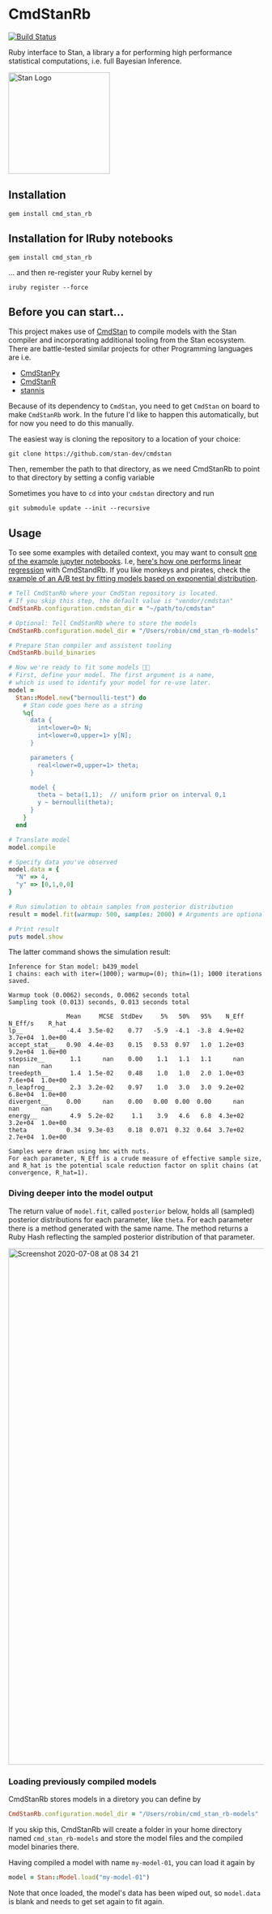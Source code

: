 # CmdStanRb
[![Build Status](https://travis-ci.org/rstammer/cmd_stan_rb.svg?branch=master)](https://travis-ci.org/rstammer/cmd_stan_rb)

Ruby interface to Stan, a library a for performing high performance statistical computations, i.e.
full Bayesian Inference.

<a href="https://mc-stan.org">
  <img src="https://raw.githubusercontent.com/stan-dev/logos/master/logo.png" width=200 alt="Stan Logo"/>
</a>


## Installation

    gem install cmd_stan_rb

## Installation for IRuby notebooks

    gem install cmd_stan_rb

… and then re-register your Ruby kernel by

    iruby register --force

## Before you can start…

This project makes use of [CmdStan](https://github.com/stan-dev/cmdstan) to compile models
with the Stan compiler and incorporating additional tooling from the Stan ecosystem. There
are battle-tested similar projects for other Programming languages are i.e.

  * [CmdStanPy](https://github.com/stan-dev/cmdstanpy)
  * [CmdStanR](https://github.com/stan-dev/cmdstanr)
  * [stannis](https://github.com/sakrejda/stannis])

Because of its dependency to `CmdStan`, you need to get `CmdStan` on board to
make `CmdStanRb` work. In the future I'd like to happen this automatically, but
for now you need to do this manually.

The easiest way is cloning the repository to a location of your choice:

    git clone https://github.com/stan-dev/cmdstan

Then, remember the path to that directory, as we need CmdStanRb to point
to that directory by setting a config variable

Sometimes you have to `cd` into your `cmdstan` directory and run

    git submodule update --init --recursive

## Usage

To see some examples with detailed context, you may want to consult [one of the example jupyter notebooks](https://github.com/neumanrq/cmd_stan_rb/tree/master/examples). I.e, [here's how one performs linear regression](https://github.com/neumanrq/cmd_stan_rb/blob/master/examples/linear_regression.ipynb) with CmdStandRb. If you like monkeys and pirates, check the [example of an A/B test by fitting models based on exponential distribution](https://github.com/neumanrq/cmd_stan_rb/blob/master/examples/exponential.ipynb).

```Ruby
# Tell CmdStanRb where your CmdStan repository is located.
# If you skip this step, the default value is "vendor/cmdstan"
CmdStanRb.configuration.cmdstan_dir = "~/path/to/cmdstan"

# Optional: Tell CmdStanRb where to store the models
CmdStanRb.configuration.model_dir = "/Users/robin/cmd_stan_rb-models"

# Prepare Stan compiler and assistent tooling
CmdStanRb.build_binaries

# Now we're ready to fit some models 👨‍🔬
# First, define your model. The first argument is a name,
# which is used to identify your model for re-use later.
model =
  Stan::Model.new("bernoulli-test") do
    # Stan code goes here as a string
    %q{
      data {
        int<lower=0> N;
        int<lower=0,upper=1> y[N];
      }

      parameters {
        real<lower=0,upper=1> theta;
      }

      model {
        theta ~ beta(1,1);  // uniform prior on interval 0,1
        y ~ bernoulli(theta);
      }
    }
  end

# Translate model
model.compile

# Specify data you've observed
model.data = {
  "N" => 4,
  "y" => [0,1,0,0]
}

# Run simulation to obtain samples from posterior distribution
result = model.fit(warmup: 500, samples: 2000) # Arguments are optional

# Print result
puts model.show
```

The latter command shows the simulation result:


    Inference for Stan model: b439_model
    1 chains: each with iter=(1000); warmup=(0); thin=(1); 1000 iterations saved.

    Warmup took (0.0062) seconds, 0.0062 seconds total
    Sampling took (0.013) seconds, 0.013 seconds total

                    Mean     MCSE  StdDev     5%   50%   95%    N_Eff  N_Eff/s    R_hat
    lp__            -4.4  3.5e-02    0.77   -5.9  -4.1  -3.8  4.9e+02  3.7e+04  1.0e+00
    accept_stat__   0.90  4.4e-03    0.15   0.53  0.97   1.0  1.2e+03  9.2e+04  1.0e+00
    stepsize__       1.1      nan    0.00    1.1   1.1   1.1      nan      nan      nan
    treedepth__      1.4  1.5e-02    0.48    1.0   1.0   2.0  1.0e+03  7.6e+04  1.0e+00
    n_leapfrog__     2.3  3.2e-02    0.97    1.0   3.0   3.0  9.2e+02  6.8e+04  1.0e+00
    divergent__     0.00      nan    0.00   0.00  0.00  0.00      nan      nan      nan
    energy__         4.9  5.2e-02     1.1    3.9   4.6   6.8  4.3e+02  3.2e+04  1.0e+00
    theta           0.34  9.3e-03    0.18  0.071  0.32  0.64  3.7e+02  2.7e+04  1.0e+00

    Samples were drawn using hmc with nuts.
    For each parameter, N_Eff is a crude measure of effective sample size,
    and R_hat is the potential scale reduction factor on split chains (at
    convergence, R_hat=1).

### Diving deeper into the model output

The return value of `model.fit`, called `posterior` below, holds all (sampled) posterior distributions
for each parameter, like `theta`. For each parameter there is a method generated with the same name. The
method returns a Ruby Hash reflecting the sampled posterior distribution of that parameter.

<img width="1018" alt="Screenshot 2020-07-08 at 08 34 21" src="https://user-images.githubusercontent.com/3685123/86885606-d7e74580-c0f5-11ea-9586-975b90ea34dc.png">

### Loading previously compiled models

CmdStanRb stores models in a diretory you can define by

```Ruby
CmdStanRb.configuration.model_dir = "/Users/robin/cmd_stan_rb-models"
```

If you skip this, CmdStanRb will create a folder in your home directory named `cmd_stan_rb-models` and store
the model files and the compiled model binaries there.

Having compiled a model with name `my-model-01`, you can load it again by

```Ruby
model = Stan::Model.load("my-model-01")
```

Note that once loaded, the model's data has been wiped out, so `model.data` is blank and
needs to get set again to fit again.
